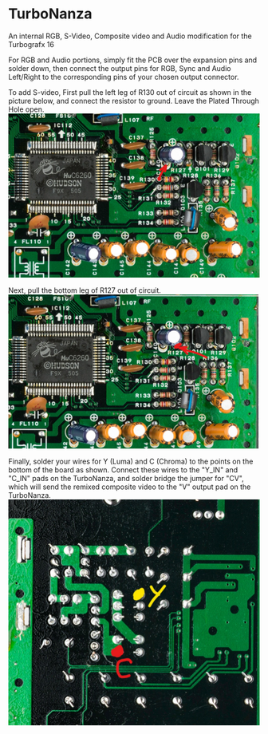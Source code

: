 # TurboNanza
An internal RGB, S-Video, Composite video and Audio modification for the Turbografx 16

For RGB and Audio portions, simply fit the PCB over the expansion pins and solder down, then connect the output pins for RGB, Sync and Audio Left/Right to the corresponding pins of your chosen output connector.

To add S-video, First pull the left leg of R130 out of circuit as shown in the picture below, and connect the resistor to ground. Leave the Plated Through Hole open.
![Step 1](/images/Assembly%20Step%201.jpg?raw=true "Step 1")


Next, pull the bottom leg of R127 out of circuit.
![Step 2](/images/Assembly%20Step%202.jpg?raw=true "Step 2")

Finally, solder your wires for Y (Luma) and C (Chroma) to the points on the bottom of the board as shown. Connect these wires to the "Y_IN" and "C_IN" pads on the TurboNanza, and solder bridge the jumper for "CV", which will send the remixed composite video to the "V" output pad on the TurboNanza.
![Step 3](/images/Assembly%20Step%203.jpg?raw=true "Step 3")

